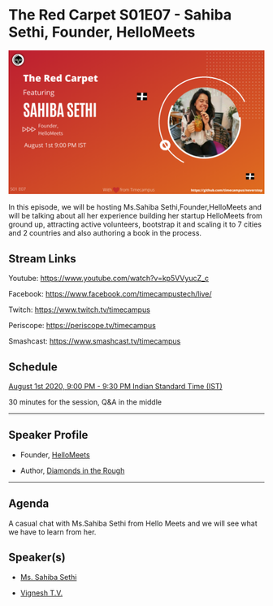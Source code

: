 # The Red Carpet S01E07 - Sahiba Sethi, Founder, HelloMeets

<img src="https://raw.githubusercontent.com/timecampus/neverstop/master/the-red-carpet/Season-1/TRC-S01E07/TRC-S01E07.png" width="800">
<!-- [![alt text](TRC-S01E07.gif "Watch/Subscribe to the video")](https://www.youtube.com/watch?v=kp5VVyucZ_c) -->

In this episode, we will be hosting Ms.Sahiba Sethi,Founder,HelloMeets and will be talking about all her experience building her startup HelloMeets from ground up, attracting active volunteers, bootstrap it and scaling it to 7 cities and 2 countries and also authoring a book in the process.

## Stream Links

Youtube: https://www.youtube.com/watch?v=kp5VVyucZ_c

Facebook: https://www.facebook.com/timecampustech/live/

Twitch: https://www.twitch.tv/timecampus


Periscope: https://periscope.tv/timecampus

Smashcast: https://www.smashcast.tv/timecampus

## Schedule

[August 1st 2020, 9:00 PM - 9:30 PM Indian Standard Time (IST)](https://calendar.google.com/event?action=TEMPLATE&tmeid=MGYyc21paWF1ZTl0Y2JjM2IzN2tkY3FsYWlfMjAyMDA4MDFUMTUzMDAwWiB0aW1lY2FtcHVzLmNvbV8zaHE0cHRrczBsZTJybmQwajAxbzYwMTRhZ0Bn&tmsrc=timecampus.com_3hq4ptks0le2rnd0j01o6014ag%40group.calendar.google.com)

30 minutes for the session, Q&A in the middle

---

## Speaker Profile

- Founder, [HelloMeets](https://www.hellomeets.com/)

- Author, [Diamonds in the Rough](https://www.amazon.in/DIAMONDS-ROUGH-Journey-Unusual-Founders-ebook/dp/B01GA4771O)

---

## Agenda

A casual chat with Ms.Sahiba Sethi from Hello Meets and we will see what we have to learn from her.

<!-- ## Resources

[View Slides](https://docs.google.com/presentation/d/1-5DYZt3RWCrf4yYsyiXFA0m9IjOxBkHg3q3dSjPqRt0/edit?usp=sharing) -->

## Speaker(s)

- [Ms. Sahiba Sethi](https://www.linkedin.com/in/sahibasethifounderhellomeets/)

- [Vignesh T.V.](http://tvvignesh.com/)